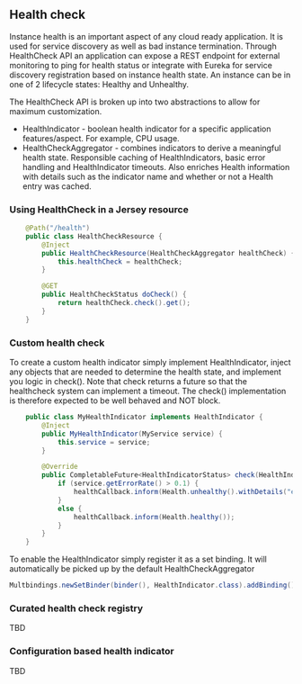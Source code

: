 Health check
----------------
Instance health is an important aspect of any cloud ready application. It is used for service discovery as well as bad instance termination. Through HealthCheck API an application can expose a REST endpoint for external monitoring to ping for health status or integrate with Eureka for service discovery registration based on instance health state. An instance can be in one of 2 lifecycle states: Healthy and Unhealthy. 

The HealthCheck API is broken up into two abstractions to allow for maximum customization.  
* HealthIndicator - boolean health indicator for a specific application features/aspect.  For example, CPU usage.
* HealthCheckAggregator - combines indicators to derive a meaningful health state. Responsible caching of HealthIndicators, basic error handling and HealthIndicator timeouts. Also enriches Health information with details such as the indicator name and whether or not a Health entry was cached. 

### Using HealthCheck in a Jersey resource
```java
    @Path("/health")
    public class HealthCheckResource {
        @Inject
        public HealthCheckResource(HealthCheckAggregator healthCheck) {
            this.healthCheck = healthCheck;
        }

        @GET
        public HealthCheckStatus doCheck() {
            return healthCheck.check().get();
        }
    }
```

### Custom health check
To create a custom health indicator simply implement HealthIndicator, inject any objects that are needed to determine the health state, and implement you logic in check().  Note that check returns a future so that the healthcheck system can implement a timeout.  The check() implementation is therefore expected to be well behaved and NOT block.

```java
    public class MyHealthIndicator implements HealthIndicator {
        @Inject
        public MyHealthIndicator(MyService service) {
            this.service = service;
        }

        @Override
        public CompletableFuture<HealthIndicatorStatus> check(HealthIndicatorCallback healthCallback) {
            if (service.getErrorRate() > 0.1) {
                healthCallback.inform(Health.unhealthy().withDetails("errorRate", service.getErrorRate()));
            }
            else {
                healthCallback.inform(Health.healthy());
            }
        }
    }
```

To enable the HealthIndicator simply register it as a set binding.  It will automatically be picked up by the default HealthCheckAggregator
```java
Multbindings.newSetBinder(binder(), HealthIndicator.class).addBinding().to(MyHealthIndicator.class);
```
### Curated health check registry
TBD

### Configuration based health indicator
TBD
